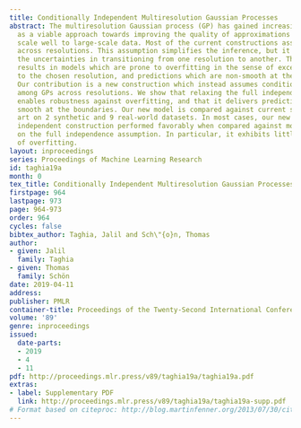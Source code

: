 ```yaml
---
title: Conditionally Independent Multiresolution Gaussian Processes
abstract: The multiresolution Gaussian process (GP) has gained increasing attention
  as a viable approach towards improving the quality of approximations in GPs that
  scale well to large-scale data. Most of the current constructions assume full independence
  across resolutions. This assumption simplifies the inference, but it underestimates
  the uncertainties in transitioning from one resolution to another. This in turn
  results in models which are prone to overfitting in the sense of excessive sensitivity
  to the chosen resolution, and predictions which are non-smooth at the boundaries.
  Our contribution is a new construction which instead assumes conditional independence
  among GPs across resolutions. We show that relaxing the full independence assumption
  enables robustness against overfitting, and that it delivers predictions that are
  smooth at the boundaries. Our new model is compared against current state of the
  art on 2 synthetic and 9 real-world datasets. In most cases, our new conditionally
  independent construction performed favorably when compared against models based
  on the full independence assumption. In particular, it exhibits little to no signs
  of overfitting.
layout: inproceedings
series: Proceedings of Machine Learning Research
id: taghia19a
month: 0
tex_title: Conditionally Independent Multiresolution Gaussian Processes
firstpage: 964
lastpage: 973
page: 964-973
order: 964
cycles: false
bibtex_author: Taghia, Jalil and Sch\"{o}n, Thomas
author:
- given: Jalil
  family: Taghia
- given: Thomas
  family: Schön
date: 2019-04-11
address: 
publisher: PMLR
container-title: Proceedings of the Twenty-Second International Conference on Artificial Intelligence and Statistics
volume: '89'
genre: inproceedings
issued:
  date-parts:
  - 2019
  - 4
  - 11
pdf: http://proceedings.mlr.press/v89/taghia19a/taghia19a.pdf
extras:
- label: Supplementary PDF
  link: http://proceedings.mlr.press/v89/taghia19a/taghia19a-supp.pdf
# Format based on citeproc: http://blog.martinfenner.org/2013/07/30/citeproc-yaml-for-bibliographies/
---
```

